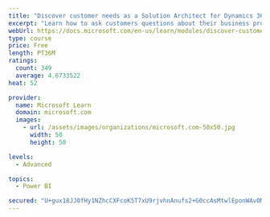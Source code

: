 ```yaml
---
title: "Discover customer needs as a Solution Architect for Dynamics 365 and Power Platform"
excerpt: "Learn how to ask customers questions about their business processes and feature requirements to create a viable solution."
webUrl: https://docs.microsoft.com/en-us/learn/modules/discover-customer-needs/
type: course
price: Free
length: PT36M
ratings:
  count: 349
  average: 4.6733522
heat: 52

provider:
  name: Microsoft Learn
  domain: microsoft.com
  images:
    - url: /assets/images/organizations/microsoft.com-50x50.jpg
      width: 50
      height: 50

levels:
  - Advanced

topics:
  - Power BI

secured: "U+gux18JJ0fHy1NZhcCXFcoK5T7xU9rjvhnAnufs2+G0ccAsMtwlEponWAvOMLGctb/eLEW6HrUiSRp0VXQ0LjUj8M7DNPrTKdOtRWpdEy0hhOhogIG/He02VOFtId58I/wOzqQer+nktywEV6AMDzYny8HBNtd255EHRC/RqQ2Q0K/tYB/H3MLIAyAJ7LU6Gsu5zePCNiVlnVswErd6TvuSJf/m9z4nolpZGHhLro2LrTbtupvRGcUdU/RdxJ8faOdlYsPG3wI3H1NEW9xwMyqq1ZMs9RWNFoEQA8S7ua0zzjRl0xTnh0q8D52iLTgU46zmSydztBbtvM/Js24dMIp4KpTx5OSk7oaklYEqVPYj7CSs6MiCD2au+mW8C0jVg3aIJJKNulbZyUheHPbHQQ==;IVjsRg+L0mw7+WO7lHZETw=="
---
```


